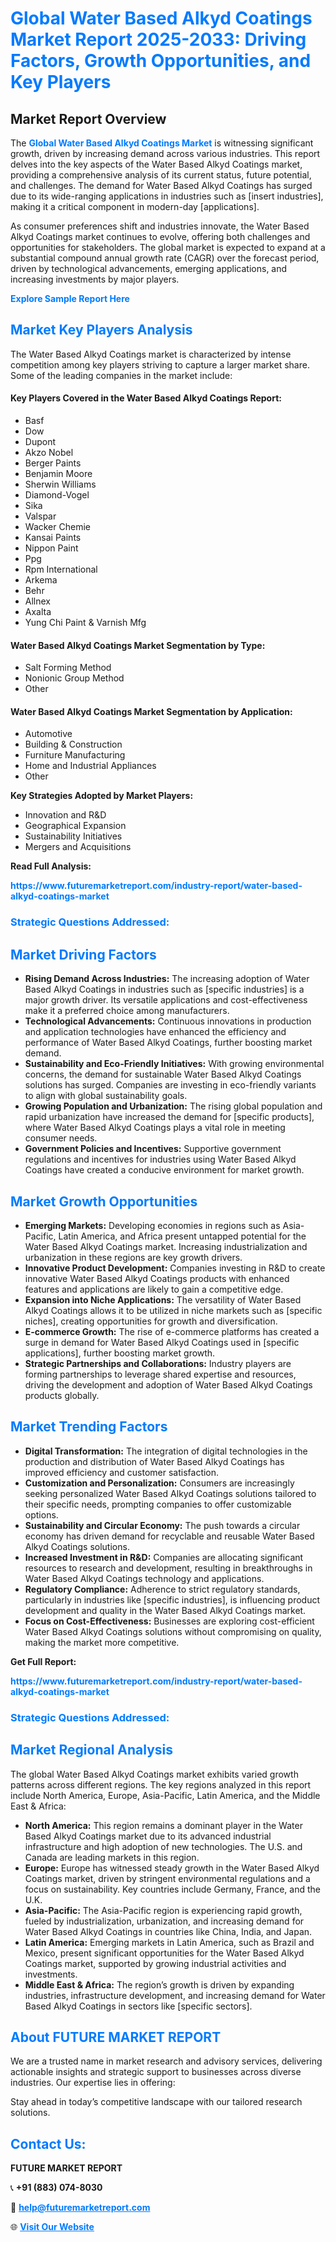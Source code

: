 <h1 style="color: #007BFF;">Global Water Based Alkyd Coatings Market Report 2025-2033: Driving Factors, Growth Opportunities, and Key Players</h1>

<section id="overview">
<h2>Market Report Overview</h2>
<p>The <a href="https://www.futuremarketreport.com/industry-report/water-based-alkyd-coatings-market" style="color: #007BFF; text-decoration: none;"><strong>Global Water Based Alkyd Coatings Market</strong></a> is witnessing significant growth, driven by increasing demand across various industries. This report delves into the key aspects of the Water Based Alkyd Coatings market, providing a comprehensive analysis of its current status, future potential, and challenges. The demand for Water Based Alkyd Coatings has surged due to its wide-ranging applications in industries such as [insert industries], making it a critical component in modern-day [applications].</p>
<p>As consumer preferences shift and industries innovate, the Water Based Alkyd Coatings market continues to evolve, offering both challenges and opportunities for stakeholders. The global market is expected to expand at a substantial compound annual growth rate (CAGR) over the forecast period, driven by technological advancements, emerging applications, and increasing investments by major players.</p>
</section>

<section id="overview">
<p><a href="https://www.futuremarketreport.com/request-sample/reportId=30006" style="color: #007BFF; text-decoration: none;"><strong>Explore Sample Report Here</strong></a></p>
</section>

<section id="key-players">
<h2 style="color: #007BFF;">Market Key Players Analysis</h2>
<p>The Water Based Alkyd Coatings market is characterized by intense competition among key players striving to capture a larger market share. Some of the leading companies in the market include:</p>
<h4>Key Players Covered in the Water Based Alkyd Coatings Report:</h4>
<ul><li>Basf</li><li>Dow</li><li>Dupont</li><li>Akzo Nobel</li><li>Berger Paints</li><li>Benjamin Moore</li><li>Sherwin Williams</li><li>Diamond-Vogel</li><li>Sika</li><li>Valspar</li><li>Wacker Chemie</li><li>Kansai Paints</li><li>Nippon Paint</li><li>Ppg</li><li>Rpm International</li><li>Arkema</li><li>Behr</li><li>Allnex</li><li>Axalta</li><li>Yung Chi Paint &amp; Varnish Mfg</li></ul>
<h4>Water Based Alkyd Coatings Market Segmentation by Type:</h4>
<ul><li>Salt Forming Method</li><li>Nonionic Group Method</li><li>Other</li></ul>

<h4>Water Based Alkyd Coatings Market Segmentation by Application:</h4>
<ul><li>Automotive</li><li>Building &amp; Construction</li><li>Furniture Manufacturing</li><li>Home and Industrial Appliances</li><li>Other</li></ul>
<p><strong>Key Strategies Adopted by Market Players:</strong></p>
<ul>
<li>Innovation and R&D</li>
<li>Geographical Expansion</li>
<li>Sustainability Initiatives</li>
<li>Mergers and Acquisitions</li>
</ul>
</section>

<section>
<p><strong>Read Full Analysis: </strong></p><a href="https://www.futuremarketreport.com/industry-report/water-based-alkyd-coatings-market" style="color: #007BFF; text-decoration: none;"><strong>https://www.futuremarketreport.com/industry-report/water-based-alkyd-coatings-market</strong></a>
<h3 style="color: #007BFF;">Strategic Questions Addressed:</h3>
</section>

<section id="driving-factors">
<h2 style="color: #007BFF;">Market Driving Factors</h2>
<ul>
<li><strong>Rising Demand Across Industries:</strong> The increasing adoption of Water Based Alkyd Coatings in industries such as [specific industries] is a major growth driver. Its versatile applications and cost-effectiveness make it a preferred choice among manufacturers.</li>
<li><strong>Technological Advancements:</strong> Continuous innovations in production and application technologies have enhanced the efficiency and performance of Water Based Alkyd Coatings, further boosting market demand.</li>
<li><strong>Sustainability and Eco-Friendly Initiatives:</strong> With growing environmental concerns, the demand for sustainable Water Based Alkyd Coatings solutions has surged. Companies are investing in eco-friendly variants to align with global sustainability goals.</li>
<li><strong>Growing Population and Urbanization:</strong> The rising global population and rapid urbanization have increased the demand for [specific products], where Water Based Alkyd Coatings plays a vital role in meeting consumer needs.</li>
<li><strong>Government Policies and Incentives:</strong> Supportive government regulations and incentives for industries using Water Based Alkyd Coatings have created a conducive environment for market growth.</li>
</ul>
</section>

<section id="growth-opportunities">
<h2 style="color: #007BFF;">Market Growth Opportunities</h2>
<ul>
<li><strong>Emerging Markets:</strong> Developing economies in regions such as Asia-Pacific, Latin America, and Africa present untapped potential for the Water Based Alkyd Coatings market. Increasing industrialization and urbanization in these regions are key growth drivers.</li>
<li><strong>Innovative Product Development:</strong> Companies investing in R&D to create innovative Water Based Alkyd Coatings products with enhanced features and applications are likely to gain a competitive edge.</li>
<li><strong>Expansion into Niche Applications:</strong> The versatility of Water Based Alkyd Coatings allows it to be utilized in niche markets such as [specific niches], creating opportunities for growth and diversification.</li>
<li><strong>E-commerce Growth:</strong> The rise of e-commerce platforms has created a surge in demand for Water Based Alkyd Coatings used in [specific applications], further boosting market growth.</li>
<li><strong>Strategic Partnerships and Collaborations:</strong> Industry players are forming partnerships to leverage shared expertise and resources, driving the development and adoption of Water Based Alkyd Coatings products globally.</li>
</ul>
</section>

<section id="trending-factors">
<h2 style="color: #007BFF;">Market Trending Factors</h2>
<ul>
<li><strong>Digital Transformation:</strong> The integration of digital technologies in the production and distribution of Water Based Alkyd Coatings has improved efficiency and customer satisfaction.</li>
<li><strong>Customization and Personalization:</strong> Consumers are increasingly seeking personalized Water Based Alkyd Coatings solutions tailored to their specific needs, prompting companies to offer customizable options.</li>
<li><strong>Sustainability and Circular Economy:</strong> The push towards a circular economy has driven demand for recyclable and reusable Water Based Alkyd Coatings solutions.</li>
<li><strong>Increased Investment in R&D:</strong> Companies are allocating significant resources to research and development, resulting in breakthroughs in Water Based Alkyd Coatings technology and applications.</li>
<li><strong>Regulatory Compliance:</strong> Adherence to strict regulatory standards, particularly in industries like [specific industries], is influencing product development and quality in the Water Based Alkyd Coatings market.</li>
<li><strong>Focus on Cost-Effectiveness:</strong> Businesses are exploring cost-efficient Water Based Alkyd Coatings solutions without compromising on quality, making the market more competitive.</li>
</ul>
</section>

<section>
<p><strong>Get Full Report: </strong></p><a href="https://www.futuremarketreport.com/industry-report/water-based-alkyd-coatings-market" style="color: #007BFF; text-decoration: none;"><strong>https://www.futuremarketreport.com/industry-report/water-based-alkyd-coatings-market</strong></a>
<h3 style="color: #007BFF;">Strategic Questions Addressed:</h3>
</section>


<section id="regional-analysis">
<h2 style="color: #007BFF;">Market Regional Analysis</h2>
<p>The global Water Based Alkyd Coatings market exhibits varied growth patterns across different regions. The key regions analyzed in this report include North America, Europe, Asia-Pacific, Latin America, and the Middle East & Africa:</p>
<ul>
<li><strong>North America:</strong> This region remains a dominant player in the Water Based Alkyd Coatings market due to its advanced industrial infrastructure and high adoption of new technologies. The U.S. and Canada are leading markets in this region.</li>
<li><strong>Europe:</strong> Europe has witnessed steady growth in the Water Based Alkyd Coatings market, driven by stringent environmental regulations and a focus on sustainability. Key countries include Germany, France, and the U.K.</li>
<li><strong>Asia-Pacific:</strong> The Asia-Pacific region is experiencing rapid growth, fueled by industrialization, urbanization, and increasing demand for Water Based Alkyd Coatings in countries like China, India, and Japan.</li>
<li><strong>Latin America:</strong> Emerging markets in Latin America, such as Brazil and Mexico, present significant opportunities for the Water Based Alkyd Coatings market, supported by growing industrial activities and investments.</li>
<li><strong>Middle East & Africa:</strong> The region’s growth is driven by expanding industries, infrastructure development, and increasing demand for Water Based Alkyd Coatings in sectors like [specific sectors].</li>
</ul>
</section>

<footer>
<h2 style="color: #007BFF;">About FUTURE MARKET REPORT</h2>
<p>We are a trusted name in market research and advisory services, delivering actionable insights and strategic support to businesses across diverse industries. Our expertise lies in offering:</p>

<p>Stay ahead in today’s competitive landscape with our tailored research solutions.</p>

<h2 style="color: #007BFF;">Contact Us:</h2>
<p><strong>FUTURE MARKET REPORT</strong></p>
<p>📞 <strong>+91 (883) 074-8030</strong></p>
<p>📧 <strong><a href="mailto:help@futuremarketreport.com" style="color: #007BFF;">help@futuremarketreport.com</a></strong></p>
<p>🌐 <strong><a href="https://www.futuremarketreport.com/" style="color: #007BFF;">Visit Our Website</a></strong></p>
</footer>
